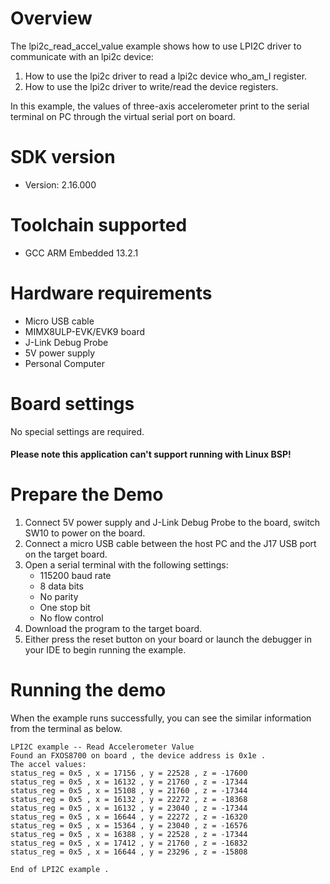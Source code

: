 Overview
========
The lpi2c_read_accel_value example shows how to use LPI2C driver to communicate with an lpi2c device:

 1. How to use the lpi2c driver to read a lpi2c device who_am_I register.
 2. How to use the lpi2c driver to write/read the device registers.

In this example, the values of three-axis accelerometer print to the serial terminal on PC through
the virtual serial port on board.

SDK version
===========
- Version: 2.16.000

Toolchain supported
===================
- GCC ARM Embedded  13.2.1

Hardware requirements
=====================
- Micro USB cable
- MIMX8ULP-EVK/EVK9 board
- J-Link Debug Probe
- 5V power supply
- Personal Computer

Board settings
==============
No special settings are required.

#### Please note this application can't support running with Linux BSP! ####

Prepare the Demo
================
1.  Connect 5V power supply and J-Link Debug Probe to the board, switch SW10 to power on the board.
2.  Connect a micro USB cable between the host PC and the J17 USB port on the target board.
3.  Open a serial terminal with the following settings:
    - 115200 baud rate
    - 8 data bits
    - No parity
    - One stop bit
    - No flow control
4.  Download the program to the target board.
5.  Either press the reset button on your board or launch the debugger in your IDE to begin running the example.

Running the demo
================
When the example runs successfully, you can see the similar information from the terminal as below.

~~~~~~~~~~~~~~~~~~~~~
LPI2C example -- Read Accelerometer Value
Found an FXOS8700 on board , the device address is 0x1e .
The accel values:
status_reg = 0x5 , x = 17156 , y = 22528 , z = -17600
status_reg = 0x5 , x = 16132 , y = 21760 , z = -17344
status_reg = 0x5 , x = 15108 , y = 21760 , z = -17344
status_reg = 0x5 , x = 16132 , y = 22272 , z = -18368
status_reg = 0x5 , x = 16132 , y = 23040 , z = -17344
status_reg = 0x5 , x = 16644 , y = 22272 , z = -16320
status_reg = 0x5 , x = 15364 , y = 23040 , z = -16576
status_reg = 0x5 , x = 16388 , y = 22528 , z = -17344
status_reg = 0x5 , x = 17412 , y = 21760 , z = -16832
status_reg = 0x5 , x = 16644 , y = 23296 , z = -15808

End of LPI2C example .
~~~~~~~~~~~~~~~~~~~~~
